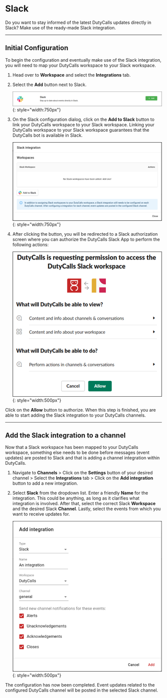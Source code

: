 # Slack

Do you want to stay informed of the latest DutyCalls updates directly in Slack? Make use of the ready-made Slack integration.

---

## Initial Configuration

To begin the configuration and eventually make use of the Slack integration, you will need to map your DutyCalls workspace to your Slack workspace.

1. Head over to **Workspace** and select the **Integrations** tab.
2. Select the **Add** button next to Slack.

    ![image - Add Slack integration - Step 2](../images/select-slack-integration.png){: style="width:750px"}

3. On the Slack configuration dialog, click on the **Add to Slack** button to link your DutyCalls workspace to your Slack workspace. Linking your DutyCalls workspace to your Slack workspace guarantees that the DutyCalls bot is available in Slack.

    ![image - Add Slack integration - Step 3](../images/configure-slack-workspace.png){: style="width:750px"}

4. After clicking the button, you will be redirected to a Slack authorization screen where you can authorize the DutyCalls Slack App to perform the following actions:

    ![image - Add Slack integration - Step 4](../images/slack-oauth-screen.png){: style="width:500px"}

Click on the **Allow** button to authorize. When this step is finished, you are able to start adding the Slack integration to your DutyCalls channels.

---

## Add the Slack integration to a channel

Now that a Slack workspace has been mapped to your DutyCalls workspace, something else needs to be done before messages (event updates) are posted to Slack and that is adding a channel integration within DutyCalls.

1. Navigate to **Channels** > Click on the **Settings** button of your desired channel > Select the **Integrations** tab > Click on the **Add integration** button to add a new integration.

2. Select **Slack** from the dropdown list. Enter a friendly **Name** for the integration. This could be anything, as long as it clarifies what integration is involved. After that, select the correct Slack **Workspace** and the desired Slack **Channel**. Lastly, select the events from which you want to receive updates for.

    ![image - Add Slack channel integration - Step 2](../images/add-slack-integration.png){: style="width:500px"}

The configuration has now been completed. Event updates related to the configured DutyCalls channel will be posted in the selected Slack channel.

